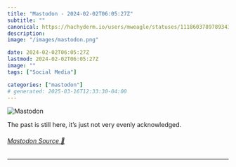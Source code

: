 ```yaml
---
title: "Mastodon - 2024-02-02T06:05:27Z"
subtitle: ""
canonical: https://hachyderm.io/users/mweagle/statuses/111860378978934329
description:
image: "/images/mastodon.png"

date: 2024-02-02T06:05:27Z
lastmod: 2024-02-02T06:05:27Z
image: ""
tags: ["Social Media"]

categories: ["mastodon"]
# generated: 2025-03-16T12:33:30-04:00
---
```

![Mastodon](/images/mastodon.png)

<p>The past is still here, it’s just not very evenly acknowledged.</p>


###### [Mastodon Source 🐘](https://hachyderm.io/@mweagle/111860378978934329)

___
